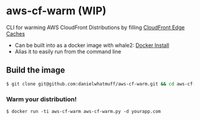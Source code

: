 # aws-cf-warm (WIP)
CLI for warming AWS CloudFront Distributions by filling [CloudFront Edge Caches](http://docs.aws.amazon.com/AmazonCloudFront/latest/DeveloperGuide/CloudFrontRegionaledgecaches.html)

* Can be built into as a docker image with whale2: [Docker Install](https://docs.docker.com/engine/installation/)
* Alias it to easily run from the command line

## Build the image
```bash
$ git clone git@github.com:danielwhatmuff/aws-cf-warm.git && cd aws-cf-warm && docker build -t aws-cf-warm .
```

### Warm your distribution!
```
$ docker run -ti aws-cf-warm aws-cf-warm.py -d yourapp.com
```
